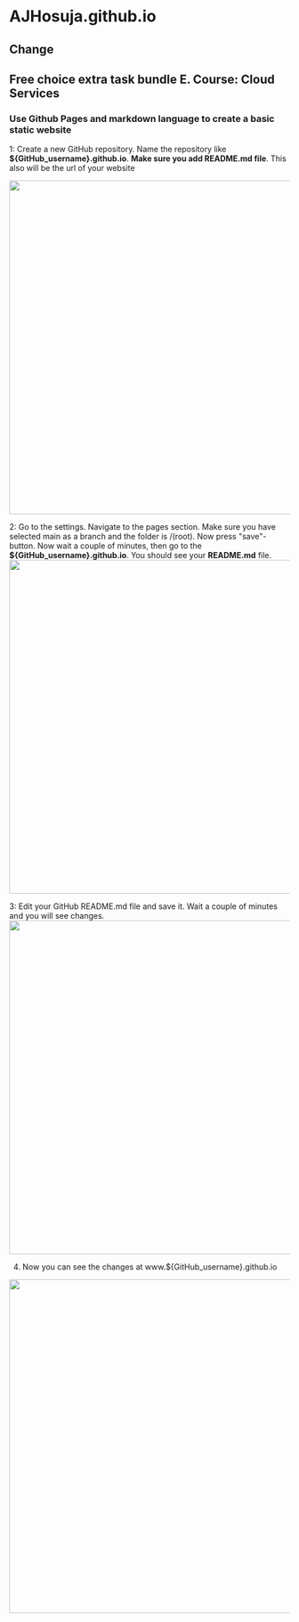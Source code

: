 # AJHosuja.github.io
## Change

## Free choice extra task bundle E. Course: Cloud Services

### Use Github Pages and markdown language to create a basic static website

1: Create a new GitHub repository. Name the repository like **${GitHub_username}.github.io**. **Make sure you add README.md file**. This also will be the url of your website


<img src="https://user-images.githubusercontent.com/93617192/193445625-a11fcd07-3cf9-4cdd-b844-f7744ab7ae7f.png" width="600">

2: Go to the settings. Navigate to the pages section. Make sure you have selected main as a branch and the folder is /(root). Now press "save"-button. Now wait a couple of minutes, then go to the **${GitHub_username}.github.io**. You should see your **README.md** file.
<img src="https://user-images.githubusercontent.com/93617192/193445999-b0ba77c7-01af-49c8-b694-803ee4627c55.png" width="600">

3: Edit your GitHub README.md file and save it. Wait a couple of minutes and you will see changes.
<img src="https://user-images.githubusercontent.com/93617192/193446313-bb066760-b51b-4494-a6d4-59daea62b0a6.png" width="600">

4. Now you can see the changes at www.${GitHub_username}.github.io


<img src="https://user-images.githubusercontent.com/93617192/193447187-60b60ee8-b2ff-494f-9f48-9ee0e9239f39.png" width="600">
